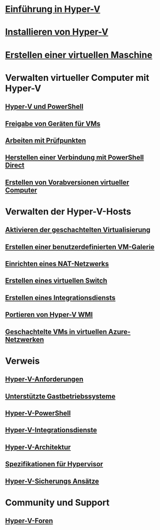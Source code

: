 # [Einführung in Hyper-V](./about/index.md)
# [Installieren von Hyper-V](quick-start/enable-hyper-v.md)
# [Erstellen einer virtuellen Maschine](quick-start/quick-create-virtual-machine.md)

# Verwalten virtueller Computer mit Hyper-V
## [Hyper-V und PowerShell](quick-start/try-hyper-v-powershell.md)
## [Freigabe von Geräten für VMs](user-guide/enhanced-session-mode.md)
## [Arbeiten mit Prüfpunkten](user-guide/checkpoints.md)
## [Herstellen einer Verbindung mit PowerShell Direct](user-guide/powershell-direct.md)
## [Erstellen von Vorabversionen virtueller Computer](user-guide/create-pre-release-vm.md)

# Verwalten der Hyper-V-Hosts
## [Aktivieren der geschachtelten Virtualisierung](user-guide/nested-virtualization.md)
## [Erstellen einer benutzerdefinierten VM-Galerie](user-guide/custom-gallery.md)
## [Einrichten eines NAT-Netzwerks](user-guide/setup-nat-network.md)
## [Erstellen eines virtuellen Switch](quick-start/connect-to-network.md)
## [Erstellen eines Integrationsdiensts](user-guide/make-integration-service.md)
## [Portieren von Hyper-V WMI](user-guide/refactor-wmiv1-to-wmiv2.md)
## [Geschachtelte VMs in virtuellen Azure-Netzwerken](user-guide/nested-virtualization-azure-virtual-network.md) 

# Verweis
## [Hyper-V-Anforderungen](reference/hyper-v-requirements.md)
## [Unterstützte Gastbetriebssysteme](about/supported-guest-os.md)
## [Hyper-V-PowerShell](https://docs.microsoft.com/powershell/module/hyper-v/index?view=win10-ps)
## [Hyper-V-Integrationsdienste](reference/integration-services.md)
## [Hyper-V-Architektur](reference/hyper-v-architecture.md)
## [Spezifikationen für Hypervisor](reference/tlfs.md)
## [Hyper-V-Sicherungs Ansätze](reference/HyperVBackupApproaches.md)

# Community und Support
## [Hyper-V-Foren](https://social.technet.microsoft.com/Forums/windowsserver/home?forum=winserverhyperv)
